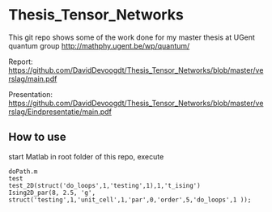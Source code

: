 # Thesis_Tensor_Networks
This git repo shows some of the work done for my master thesis at UGent quantum group http://mathphy.ugent.be/wp/quantum/

Report: https://github.com/DavidDevoogdt/Thesis_Tensor_Networks/blob/master/verslag/main.pdf

Presentation: https://github.com/DavidDevoogdt/Thesis_Tensor_Networks/blob/master/verslag/Eindpresentatie/main.pdf



## How to use

start Matlab in root folder of this repo, execute

```
doPath.m
test 
test_2D(struct('do_loops',1,'testing',1),1,'t_ising') 
Ising2D_par(8, 2.5, 'g', struct('testing',1,'unit_cell',1,'par',0,'order',5,'do_loops',1 ));
```
